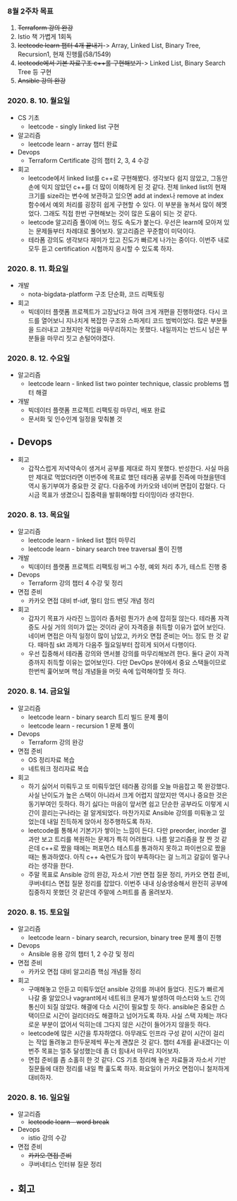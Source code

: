 ### 8월 2주차 목표
1. ~~Terraform 강의 완강~~
2. Istio 책 가볍게 1회독
3. ~~leetcode learn 챕터 4개 끝내기~~-> Array, Linked List, Binary Tree, Recursion1, 현재 진행률(58/1549)
4. ~~leetcode에서 기본 자료구조 c++롤 구현해보기~~-> Linked List, Binary Search Tree 등 구현
5. ~~Ansible 강의 완강~~

### 2020. 8. 10. 월요일
- CS 기초
  - leetcode - singly linked list 구현
- 알고리즘
  - leetcode learn - array 챕터 완료
- Devops
  - Terraform Certificate 강의 챕터 2, 3, 4 수강
- 회고
  - leetcode에서 linked list를 c++로 구현해봤다. 생각보다 쉽지 않았고, 그동안 손에 익지 않았던 c++를 더 많이 이해하게 된 것 같다. 전체 linked list의 현재 크기를 size라는 변수에 보관하고 있으면 add at index나 remove at index 함수에서 예외 처리를 굉장히 쉽게 구현할 수 있다. 이 부분을 놓쳐서 많이 헤멧었다. 그래도 직접 한번 구현해보는 것이 많은 도움이 되는 것 같다.
  - leetcode 알고리즘 풀이에 어느 정도 속도가 붙는다. 우선은 learn에 모아져 있는 문제들부터 차례대로 풀어보자. 알고리즘은 꾸준함이 미덕이다.
  - 테라폼 강의도 생각보다 재미가 있고 진도가 빠르게 나가는 중이다. 이번주 내로 모두 듣고 certification 시험까지 응시할 수 있도록 하자.

### 2020. 8. 11. 화요일
- 개발
  - nota-bigdata-platform 구조 단순화, 코드 리팩토링
- 회고
  - 빅데이터 플랫폼 프로젝트가 고장났다고 하여 크게 개편을 진행하였다. 다시 코드를 열어보니 지나치게 복잡한 구조와 스파게티 코드 범벅이었다. 많은 부분들을 드러내고 고쳤지만 작업을 마무리하지는 못했다. 내일까지는 반드시 남은 부분들을 마무리 짓고 손털어야겠다.

### 2020. 8. 12. 수요일
- 알고리즘
  - leetcode learn - linked list two pointer technique, classic problems 챕터 해결
- 개발
  - 빅데이터 플랫폼 프로젝트 리팩토링 마무리, 배포 완료
  - 문서화 및 인수인계 일정을 맞춰볼 것
- Devops
  - 
- 회고
  - 갑작스럽게 저녁약속이 생겨서 공부를 제대로 하지 못했다. 반성한다. 사실 마음만 제대로 먹었더라면 이번주에 목표로 했던 테라폼 공부를 진즉에 마쳤을텐데 역시 동기부여가 중요한 것 같다. 다음주에 카카오와 네이버 면접이 잡혔다. 다시금 목표가 생겼으니 집중력을 발휘해야할 타이밍이라 생각한다.

### 2020. 8. 13. 목요일
- 알고리즘
  - leetcode learn - linked list 챕터 마무리
  - leetcode learn - binary search tree traversal 풀이 진행
- 개발
  - 빅데이터 플랫폼 프로젝트 리팩토링 버그 수정, 예외 처리 추가, 테스트 진행 중
- Devops
  - Terraform 강의 챕터 4 수강 및 정리
- 면접 준비
  - 카카오 면접 대비 tf-idf, 멀티 암드 밴딧 개념 정리
- 회고
  - 갑자기 목표가 사라진 느낌이라 좀처럼 뭔가가 손에 잡히질 않는다. 테라폼 자격증도 사실 거의 의미가 없는 것이라 굳이 자격증을 취득할 이유가 없어 보인다. 네이버 면접은 아직 일정이 많이 남았고, 카카오 면접 준비는 어느 정도 한 것 같다. 때마침 skt 과제가 다음주 월요일부터 잡히게 되어서 다행이다.
  - 우선 집중해서 테라폼 강의와 앤서블 강의를 마무리해보려 한다. 둘다 굳이 자격증까지 취득할 이유는 없어보인다. 다만 DevOps 분야에서 중요 스택들이므로 한번씩 훑어보며 핵심 개념들을 머릿 속에 입력해야할 듯 하다.

### 2020. 8. 14. 금요일
- 알고리즘
  - leetcode learn - binary search 트리 빌드 문제 풀이
  - leetcode learn - recursion 1 문제 풀이
- Devops
  - Terraform 강의 완강
- 면접 준비
  - OS 정리자료 복습
  - 네트워크 정리자료 복습
- 회고
  - 하기 싫어서 미뤄두고 또 미뤄두었던 테라폼 강의를 오늘 마음잡고 쭉 완강했다. 사실 난이도가 높은 스택이 아니라서 크게 어렵지 않았지만 역시나 중요한 것은 동기부여인 듯하다. 하기 싫다는 마음이 앞서면 쉽고 단순한 공부라도 이렇게 시간이 끌리는구나라는 걸 알게되었다. 마찬가지로 Ansible 강의를 미뤄놓고 있었는데 내일 진득하게 앉아서 정주행하도록 하자.
  - leetcode를 통해서 기본기가 쌓이는 느낌이 든다. 다만 preorder, inorder 결과만 보고 트리를 복원하는 문제가 특히 어려웠다. 나름 알고리즘을 잘 짠 것 같은데 c++로 짰을 때에는 퍼포먼스 테스트를 통과하지 못하고 파이썬으로 짰을 때는 통과하였다. 아직 c++ 숙련도가 많이 부족하다는 걸 느끼고 갈길이 멀구나라는 생각을 한다.
  - 주말 목표로 Ansible 강의 완강, 자소서 기반 면접 질문 정리, 카카오 면접 준비, 쿠버네티스 면접 질문 정리를 잡았다. 이번주 내내 싱숭생숭해서 완전히 공부에 집중하지 못했던 것 같은데 주말에 스퍼트를 좀 올려보자.

### 2020. 8. 15. 토요일
- 알고리즘
  - leetcode learn - binary search, recursion, binary tree 문제 풀이 진행
- Devops
  - Ansible 응용 강의 챕터 1, 2 수강 및 정리
- 면접 준비
  - 카카오 면접 대비 알고리즘 핵심 개념들 정리
- 회고
  - 구매해놓고 안듣고 미뤄두었던 ansible 강의를 꺼내어 들었다. 진도가 빠르게 나갈 줄 알았으나 vagrant에서 네트워크 문제가 발생하여 마스터와 노드 간의 통신이 되질 않았다. 해결에 다소 시간이 필요할 듯 하다. ansible은 중요한 스택이므로 시간이 걸리더라도 해결하고 넘어가도록 하자. 사실 스택 자체는 까다로운 부분이 없어서 익히는데 그다지 않은 시간이 들어가지 않을듯 하다.
  - leetcode에 많은 시간을 투자하였다. 아무래도 인프라 구성 같이 시간이 걸리는 작업 돌려놓고 한두문제씩 푸는게 괜찮은 것 같다. 챕터 4개를 끝내겠다는 이번주 목표는 얼추 달성했는데 좀 더 힘내서 마무리 지어보자.
  - 면접 준비를 좀 소홀히 한 것 같다. CS 기초 정리해 놓은 자료들과 자소서 기반 질문들에 대한 정리를 내일 쫙 훑도록 하자. 화요일이 카카오 면접이니 철저하게 대비하자.

### 2020. 8. 16. 일요일
- 알고리즘
  - ~~leetcode learn - word break~~
- Devops
  - istio 강의 수강
- 면접 준비
  - ~~카카오 면접 준비~~
  - 쿠버네티스 인터뷰 질문 정리
- 회고
  - 
